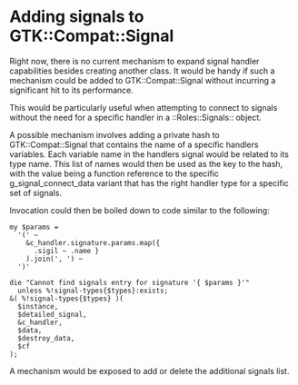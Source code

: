 # Adding signals to GTK::Compat::Signal

Right now, there is no current mechanism to expand signal handler capabilities
besides creating another class. It would be handy if such a mechanism could be
added to GTK::Compat::Signal without incurring a significant hit to its
performance.

This would be particularly useful when attempting to connect to signals without
the need for a specific handler in a ::Roles::Signals:: object.

A possible mechanism involves adding a private hash to
GTK::Compat::Signal that contains the name of a specific
handlers variables. Each variable name in the handlers signal would be related
to its type name. This list of names would then be used as the key to the hash,
with the value being a function reference to the specific
g_signal_connect_data variant that has the right handler
type for a specific set of signals.

Invocation could then be boiled down to code similar to the
following:

```
my $params =
  '(' ~
    &c_handler.signature.params.map({
      .sigil ~ .name }
    ).join(', ') ~
  ')'

die "Cannot find signals entry for signature '{ $params }'"
  unless %!signal-types{$types}:exists;
&( %!signal-types{$types} )(
  $instance,
  $detailed_signal,
  &c_handler,
  $data,
  $destroy_data,
  $cf
);
```

A mechanism would be exposed to add or delete the additional signals list.
